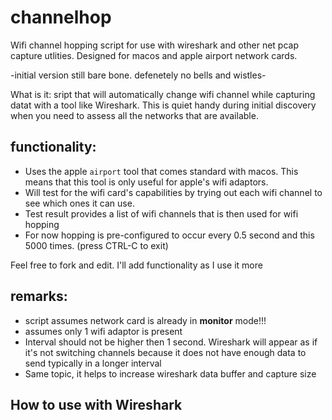 # channelhop
Wifi channel hopping script for use with wireshark and other net pcap capture utlities. Designed for macos and apple airport network cards.

-initial version still bare bone. defenetely no bells and wistles-

What is it: sript that will automatically change wifi channel while capturing datat with a tool like Wireshark. This is quiet handy during initial discovery when you need to assess all the networks that are available.


## functionality:
 * Uses the apple `airport` tool that comes standard with macos. This means that this tool is only useful for apple's wifi adaptors.
 * Will test for the wifi card's capabilities by trying out each wifi channel to see which ones it can use.
 * Test result provides a list of wifi channels that is then used for wifi hopping 
 * For now hopping is pre-configured to occur every 0.5 second and this 5000 times. (press CTRL-C to exit)


Feel free to fork and edit. I'll add functionality as I use it more

## remarks:
 * script assumes network card is already in __monitor__ mode!!!
 * assumes only 1 wifi adaptor is present
 * Interval should not be higher then 1 second. Wireshark will appear as if it's not switching channels because it does not have enough data to send typically in a longer interval
 * Same topic, it helps to increase wireshark data buffer and capture size

## How to use with Wireshark